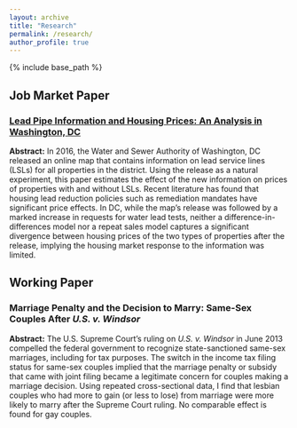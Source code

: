 ```yaml
---
layout: archive
title: "Research"
permalink: /research/
author_profile: true
---
```


{% include base_path %}

## Job Market Paper

### <a href="/files/JMP.pdf" target="_blank">Lead Pipe Information and Housing Prices: An Analysis in Washington, DC</a>

<b>Abstract:</b> In 2016, the Water and Sewer Authority of Washington, DC released an online map that contains information on lead service lines (LSLs) for all properties in the district. Using the release as a natural experiment, this paper estimates the effect of the new information on prices of properties with and without LSLs. Recent literature has found that housing lead reduction policies such as remediation mandates have significant price effects. In DC, while the map’s release was followed by a marked increase in requests for water lead tests, neither a difference-in-differences model nor a repeat sales model captures a significant divergence between housing prices of the two types of properties after the release, implying the housing market response to the information was limited.

## Working Paper

### Marriage Penalty and the Decision to Marry: Same-Sex Couples After <i>U.S. v. Windsor</i>

<b>Abstract:</b> The U.S. Supreme Court’s ruling on <i>U.S. v. Windsor</i> in June 2013 compelled the federal government to recognize state-sanctioned same-sex marriages, including for tax purposes. The switch in the income tax filing status for same-sex couples implied that the marriage penalty or subsidy that came with joint filing became a legitimate concern for couples making a marriage decision. Using repeated cross-sectional data, I find that lesbian couples who had more to gain (or less to lose) from marriage were more likely to marry after the Supreme Court ruling. No comparable effect is found for gay couples.
